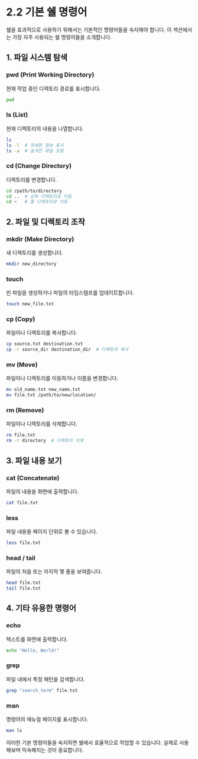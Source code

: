 # 2.2 기본 쉘 명령어

쉘을 효과적으로 사용하기 위해서는 기본적인 명령어들을 숙지해야 합니다. 이 섹션에서는 가장 자주 사용되는 쉘 명령어들을 소개합니다.

## 1. 파일 시스템 탐색

### pwd (Print Working Directory)
현재 작업 중인 디렉토리 경로를 표시합니다.
```bash
pwd
```

### ls (List)
현재 디렉토리의 내용을 나열합니다.
```bash
ls
ls -l  # 자세한 정보 표시
ls -a  # 숨겨진 파일 포함
```

### cd (Change Directory)
디렉토리를 변경합니다.
```bash
cd /path/to/directory
cd ..  # 상위 디렉토리로 이동
cd ~   # 홈 디렉토리로 이동
```

## 2. 파일 및 디렉토리 조작

### mkdir (Make Directory)
새 디렉토리를 생성합니다.
```bash
mkdir new_directory
```

### touch
빈 파일을 생성하거나 파일의 타임스탬프를 업데이트합니다.
```bash
touch new_file.txt
```

### cp (Copy)
파일이나 디렉토리를 복사합니다.
```bash
cp source.txt destination.txt
cp -r source_dir destination_dir  # 디렉토리 복사
```

### mv (Move)
파일이나 디렉토리를 이동하거나 이름을 변경합니다.
```bash
mv old_name.txt new_name.txt
mv file.txt /path/to/new/location/
```

### rm (Remove)
파일이나 디렉토리를 삭제합니다.
```bash
rm file.txt
rm -r directory  # 디렉토리 삭제
```

## 3. 파일 내용 보기

### cat (Concatenate)
파일의 내용을 화면에 출력합니다.
```bash
cat file.txt
```

### less
파일 내용을 페이지 단위로 볼 수 있습니다.
```bash
less file.txt
```

### head / tail
파일의 처음 또는 마지막 몇 줄을 보여줍니다.
```bash
head file.txt
tail file.txt
```

## 4. 기타 유용한 명령어

### echo
텍스트를 화면에 출력합니다.
```bash
echo "Hello, World!"
```

### grep
파일 내에서 특정 패턴을 검색합니다.
```bash
grep "search_term" file.txt
```

### man
명령어의 매뉴얼 페이지를 표시합니다.
```bash
man ls
```

이러한 기본 명령어들을 숙지하면 쉘에서 효율적으로 작업할 수 있습니다. 실제로 사용해보며 익숙해지는 것이 중요합니다.